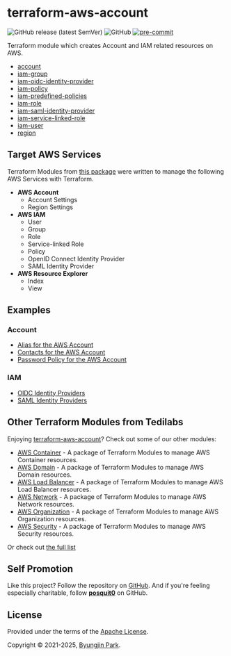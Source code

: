 # terraform-aws-account

![GitHub release (latest SemVer)](https://img.shields.io/github/v/release/tedilabs/terraform-aws-account?color=blue&sort=semver&style=flat-square)
![GitHub](https://img.shields.io/github/license/tedilabs/terraform-aws-account?color=blue&style=flat-square)
[![pre-commit](https://img.shields.io/badge/pre--commit-enabled-brightgreen?logo=pre-commit&logoColor=white&style=flat-square)](https://github.com/pre-commit/pre-commit)

Terraform module which creates Account and IAM related resources on AWS.

- [account](./modules/account)
- [iam-group](./modules/iam-group)
- [iam-oidc-identity-provider](./modules/iam-oidc-identity-provider)
- [iam-policy](./modules/iam-policy)
- [iam-predefined-policies](./modules/iam-predefined-policies)
- [iam-role](./modules/iam-role)
- [iam-saml-identity-provider](./modules/iam-saml-identity-provider)
- [iam-service-linked-role](./modules/iam-service-linked-role)
- [iam-user](./modules/iam-user)
- [region](./modules/region)


## Target AWS Services

Terraform Modules from [this package](https://github.com/tedilabs/terraform-aws-account) were written to manage the following AWS Services with Terraform.

- **AWS Account**
  - Account Settings
  - Region Settings
- **AWS IAM**
  - User
  - Group
  - Role
  - Service-linked Role
  - Policy
  - OpenID Connect Identity Provider
  - SAML Identity Provider
- **AWS Resource Explorer**
  - Index
  - View


## Examples

### Account

- [Alias for the AWS Account](./examples/account-alias)
- [Contacts for the AWS Account](./examples/account-contacts)
- [Password Policy for the AWS Account](./examples/account-password-policy)


### IAM

- [OIDC Identity Providers](./examples/iam-oidc-identity-providers)
- [SAML Identity Providers](./examples/iam-saml-identity-providers)


## Other Terraform Modules from Tedilabs

Enjoying [terraform-aws-account](https://github.com/tedilabs/terraform-aws-account)? Check out some of our other modules:

- [AWS Container](https://github.com/tedilabs/terraform-aws-container) - A package of Terraform Modules to manage AWS Container resources.
- [AWS Domain](https://github.com/tedilabs/terraform-aws-domain) - A package of Terraform Modules to manage AWS Domain resources.
- [AWS Load Balancer](https://github.com/tedilabs/terraform-aws-load-balancer) - A package of Terraform Modules to manage AWS Load Balancer resources.
- [AWS Network](https://github.com/tedilabs/terraform-aws-network) - A package of Terraform Modules to manage AWS Network resources.
- [AWS Organization](https://github.com/tedilabs/terraform-aws-organization) - A package of Terraform Modules to manage AWS Organization resources.
- [AWS Security](https://github.com/tedilabs/terraform-aws-security) - A package of Terraform Modules to manage AWS Security resources.

Or check out [the full list](https://github.com/search?q=org%3Atedilabs+topic%3Aterraform-module&type=repositories)


## Self Promotion

Like this project? Follow the repository on [GitHub](https://github.com/tedilabs/terraform-aws-account). And if you're feeling especially charitable, follow **[posquit0](https://github.com/posquit0)** on GitHub.


## License

Provided under the terms of the [Apache License](LICENSE).

Copyright © 2021-2025, [Byungjin Park](https://www.posquit0.com).